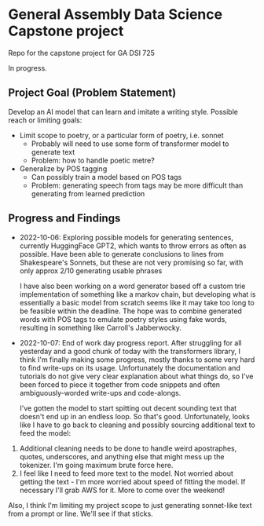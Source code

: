 # General Assembly Data Science Capstone project

Repo for the capstone project for GA DSI 725

In progress.

## Project Goal (Problem Statement)

Develop an AI model that can learn and imitate a writing style. Possible reach
or limiting goals:

- Limit scope to poetry, or a particular form of poetry, i.e. sonnet
  - Probably will need to use some form of transformer model to generate text
  - Problem: how to handle poetic metre?
- Generalize by POS tagging
  - Can possibly train a model based on POS tags
  - Problem: generating speech from tags may be more difficult than generating
      from learned prediction

## Progress and Findings

- 2022-10-06: Exploring possible models for generating sentences, currently
HuggingFace GPT2, which wants to throw errors as often as possible. Have been
able to generate conclusions to lines from Shakespeare's Sonnets, but these are
not very promising so far, with only approx 2/10 generating usable phrases

  I have also been working on a word generator based off a custom trie
implementation of something like a markov chain, but developing what is
essentially a basic model from scratch seems like it may take too long to be
feasible within the deadline. The hope was to combine generated words with POS
tags to emulate poetry styles using fake words, resulting in something like
Carroll's Jabberwocky.

- 2022-10-07: End of work day progress report. After struggling for all
yesterday and a good chunk of today with the transformers library, I think I'm
finally making some progress, mostly thanks to some very hard to find write-ups
on its usage. Unfortunately the documentation and tutorials do not give very
clear explanation about what things do, so I've been forced to piece it
together from code snippets and often ambiguously-worded write-ups and
code-alongs.
  
  I've gotten the model to start spitting out decent sounding text that doesn't
end up in an endless loop. So that's good. Unfortunately, looks like I have to
go back to cleaning and possibly sourcing additional text to feed the model:

1. Additional cleaning needs to be done to handle weird apostraphes, quotes,
   underscores, and anything else that might mess up the tokenizer. I'm going
   maximum brute force here.
2. I feel like I need to feed more text to the model. Not worried about getting
   the text - I'm more worried about speed of fitting the model. If necessary
   I'll grab AWS for it. More to come over the weekend!

Also, I think I'm limiting my project scope to just generating sonnet-like text
from a prompt or line. We'll see if that sticks.
